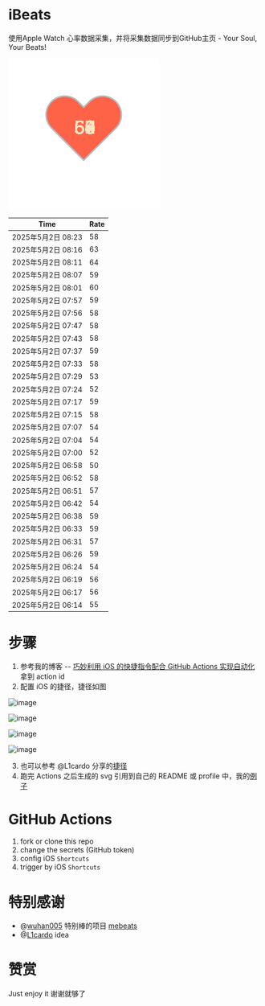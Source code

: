 # iBeats
使用Apple Watch 心率数据采集，并将采集数据同步到GitHub主页 - Your Soul, Your Beats!

![](./files/heart.svg)

<!--START_SECTION:my_heart_rate-->
| Time | Rate | 
 | ---- | ---- | 
| 2025年5月2日 08:23 | 58 |
| 2025年5月2日 08:16 | 63 |
| 2025年5月2日 08:11 | 64 |
| 2025年5月2日 08:07 | 59 |
| 2025年5月2日 08:01 | 60 |
| 2025年5月2日 07:57 | 59 |
| 2025年5月2日 07:56 | 58 |
| 2025年5月2日 07:47 | 58 |
| 2025年5月2日 07:43 | 58 |
| 2025年5月2日 07:37 | 59 |
| 2025年5月2日 07:33 | 58 |
| 2025年5月2日 07:29 | 53 |
| 2025年5月2日 07:24 | 52 |
| 2025年5月2日 07:17 | 59 |
| 2025年5月2日 07:15 | 58 |
| 2025年5月2日 07:07 | 54 |
| 2025年5月2日 07:04 | 54 |
| 2025年5月2日 07:00 | 52 |
| 2025年5月2日 06:58 | 50 |
| 2025年5月2日 06:52 | 58 |
| 2025年5月2日 06:51 | 57 |
| 2025年5月2日 06:42 | 54 |
| 2025年5月2日 06:38 | 59 |
| 2025年5月2日 06:33 | 59 |
| 2025年5月2日 06:31 | 57 |
| 2025年5月2日 06:26 | 59 |
| 2025年5月2日 06:24 | 54 |
| 2025年5月2日 06:19 | 56 |
| 2025年5月2日 06:17 | 56 |
| 2025年5月2日 06:14 | 55 |

<!--END_SECTION:my_heart_rate-->

# 步骤
1. 参考我的博客 -- [巧妙利用 iOS 的快捷指令配合 GitHub Actions 实现自动化](https://github.com/yihong0618/gitblog/issues/198) 拿到 action id
2. 配置 iOS 的捷径，捷径如图

![image](https://user-images.githubusercontent.com/15976103/122154218-0db0b480-ce97-11eb-93bb-5aec07c558dc.png)

![image](https://user-images.githubusercontent.com/15976103/122154236-186b4980-ce97-11eb-8e4b-70551a0391ae.png)

![image](https://user-images.githubusercontent.com/15976103/122154268-2d47dd00-ce97-11eb-902e-3acf292265a9.png)

![image](https://user-images.githubusercontent.com/15976103/122174055-fa144680-ceb4-11eb-9be2-3eb83cd516f7.png)

3. 也可以参考 @L1cardo 分享的[捷径](https://www.icloud.com/shortcuts/6ab6047b459c41ad822ad6b94b1c03d4)
4. 跑完 Actions 之后生成的 svg 引用到自己的 README 或 profile 中，我的[例子](https://github.com/yihong0618) 

# GitHub Actions

1. fork or clone this repo
2. change the secrets (GitHub token)
3. config iOS `Shortcuts` 
4. trigger by iOS `Shortcuts`

# 特别感谢
- @[wuhan005](https://github.com/wuhan005) 特别棒的项目 [mebeats](https://github.com/wuhan005/mebeats)
- @[L1cardo](https://github.com/L1cardo) idea

# 赞赏
Just enjoy it
谢谢就够了
